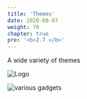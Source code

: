```yaml
---
title: 'Themes'
date: 2020-08-07
weight: 70
chapter: true
pre: '<b>2.7 </b>'
---
```


A wide variety of themes

![Logo](/img/goblin-blupi-themes.png?width=650px)

![various gadgets](/img/theme.samples.png)
